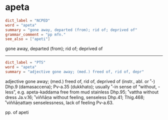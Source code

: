 # apeta

``` toml
dict_label = "NCPED"
word = "apeta"
summary = "gone away, departed (from); rid of; deprived of"
grammar_comment = "pp mfn."
see_also = ["apeti"]
```

gone away, departed (from); rid of; deprived of

--------------------

``` toml
dict_label = "PTS"
word = "apeta"
summary = "adjective gone away; (med.) freed of, rid of, depr"
```

adjective gone away; (med.) freed of, rid of, deprived of (instr., abl. or ˚\-) Dhp.9 (damasaccena); Pv\-a.35 (dukkhato); usually ˚\-in sense of “without, \-less”, e.g. apeta\-kaddama free from mud stainless Dhp.95; ˚vattha without dress Ja.v.16; ˚viññāṇa without feeling, senseless Dhp.41; Thig.468; ˚viññāṇattaṃ senselessness, lack of feeling Pv\-a.63.

pp. of apeti

